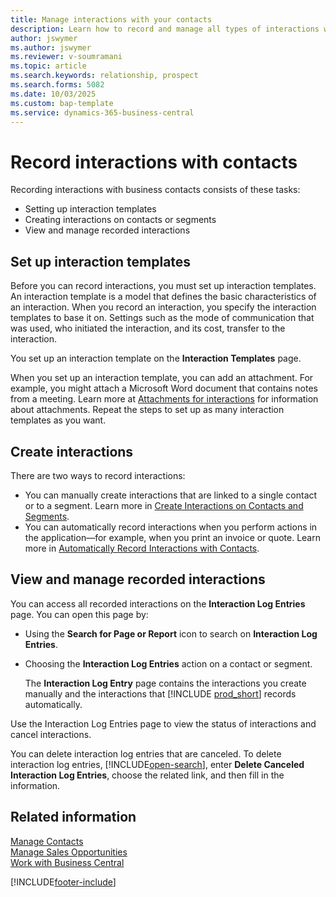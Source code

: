 ```yaml
---
title: Manage interactions with your contacts
description: Learn how to record and manage all types of interactions with your contacts—such as emails, phone calls, meetings, and letters.
author: jswymer
ms.author: jswymer
ms.reviewer: v-soumramani
ms.topic: article
ms.search.keywords: relationship, prospect
ms.search.forms: 5082
ms.date: 10/03/2025
ms.custom: bap-template
ms.service: dynamics-365-business-central
---
```


# Record interactions with contacts

Recording interactions with business contacts consists of these tasks:

- Setting up interaction templates  
- Creating interactions on contacts or segments  
- View and manage recorded interactions  

## Set up interaction templates

Before you can record interactions, you must set up interaction templates. An interaction template is a model that defines the basic characteristics of an interaction. When you record an interaction, you specify the interaction templates to base it on. Settings such as the mode of communication that was used, who initiated the interaction, and its cost, transfer to the interaction.

You set up an interaction template on the **Interaction Templates** page.

When you set up an interaction template, you can add an attachment. For example, you might attach a Microsoft Word document that contains notes from a meeting. Learn more at [Attachments for interactions](marketing-interaction-attachments.md) for information about attachments. Repeat the steps to set up as many interaction templates as you want.  

## Create interactions

There are two ways to record interactions:

- You can manually create interactions that are linked to a single contact or to a segment. Learn more in [Create Interactions on Contacts and Segments](marketing-how-create-interactions.md).  
- You can automatically record interactions when you perform actions in the application—for example, when you print an invoice or quote. Learn more in [Automatically Record Interactions with Contacts](marketing-auto-record-interactions.md).

## View and manage recorded interactions

You can access all recorded interactions on the **Interaction Log Entries** page. You can open this page by:

- Using the **Search for Page or Report** icon to search on **Interaction Log Entries**.
- Choosing the **Interaction Log Entries** action on a contact or segment.

  The **Interaction Log Entry** page contains the interactions you create manually and the interactions that [!INCLUDE [prod_short](includes/prod_short.md)] records automatically.

Use the Interaction Log Entries page to view the status of interactions and cancel interactions.

You can delete interaction log entries that are canceled. To delete interaction log entries, [!INCLUDE[open-search](includes/open-search-lowercase.md)], enter **Delete Canceled Interaction Log Entries**, choose the related link, and then fill in the information.

## Related information

[Manage Contacts](marketing-contacts.md)  
[Manage Sales Opportunities](marketing-manage-sales-opportunities.md)  
[Work with Business Central](ui-work-product.md)  

[!INCLUDE[footer-include](includes/footer-banner.md)]
